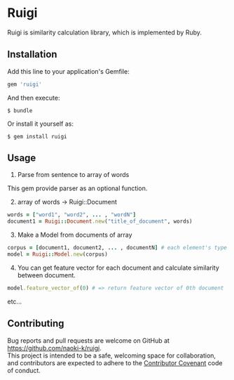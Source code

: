 # Ruigi
Ruigi is similarity calculation library, which is implemented by Ruby.

## Installation

Add this line to your application's Gemfile:

```ruby
gem 'ruigi'
```

And then execute:

    $ bundle

Or install it yourself as:

    $ gem install ruigi

## Usage
1. Parse from sentence to array of words

  This gem provide parser as an optional function.

2. array of words -> Ruigi::Document
```ruby
words = ["word1", "word2", ... , "wordN"]
document1 = Ruigi::Document.new("title_of_document", words)
```

3. Make a Model from documents of array
```ruby
corpus = [document1, document2, ... , documentN] # each element's type is Ruigi::Document.
model = Ruigi::Model.new(corpus)
```
4. You can get feature vector for each document and calculate similarity between document.
```ruby
model.feature_vector_of(0) # => return feature vector of 0th document
```
etc...

## Contributing

Bug reports and pull requests are welcome on GitHub at https://github.com/naoki-k/ruigi.  
This project is intended to be a safe, welcoming space for collaboration, and contributors are expected to adhere to the [Contributor Covenant](http://contributor-covenant.org) code of conduct.

